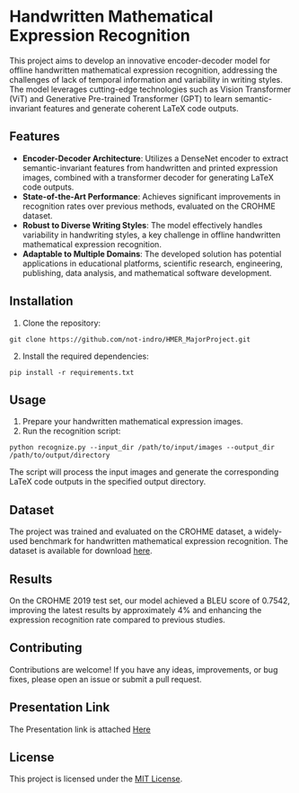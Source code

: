 # Handwritten Mathematical Expression Recognition

This project aims to develop an innovative encoder-decoder model for offline handwritten mathematical expression recognition, addressing the challenges of lack of temporal information and variability in writing styles. The model leverages cutting-edge technologies such as Vision Transformer (ViT) and Generative Pre-trained Transformer (GPT) to learn semantic-invariant features and generate coherent LaTeX code outputs.

## Features

- **Encoder-Decoder Architecture**: Utilizes a DenseNet encoder to extract semantic-invariant features from handwritten and printed expression images, combined with a transformer decoder for generating LaTeX code outputs.
- **State-of-the-Art Performance**: Achieves significant improvements in recognition rates over previous methods, evaluated on the CROHME dataset.
- **Robust to Diverse Writing Styles**: The model effectively handles variability in handwriting styles, a key challenge in offline handwritten mathematical expression recognition.
- **Adaptable to Multiple Domains**: The developed solution has potential applications in educational platforms, scientific research, engineering, publishing, data analysis, and mathematical software development.

## Installation

1. Clone the repository:
```
git clone https://github.com/not-indro/HMER_MajorProject.git
```

2. Install the required dependencies:
```
pip install -r requirements.txt
```

## Usage

1. Prepare your handwritten mathematical expression images.
2. Run the recognition script:
```
python recognize.py --input_dir /path/to/input/images --output_dir /path/to/output/directory
```

The script will process the input images and generate the corresponding LaTeX code outputs in the specified output directory.

## Dataset

The project was trained and evaluated on the CROHME dataset, a widely-used benchmark for handwritten mathematical expression recognition. The dataset is available for download [here](http://www.iapr-tc11.org/mediawiki/index.php/CROHME:_Competition_on_Recognition_of_Online_Handwritten_Mathematical_Expressions).

## Results

On the CROHME 2019 test set, our model achieved a BLEU score of 0.7542, improving the latest results by approximately 4% and enhancing the expression recognition rate compared to previous studies.

## Contributing

Contributions are welcome! If you have any ideas, improvements, or bug fixes, please open an issue or submit a pull request.

## Presentation Link
The Presentation link is attached [Here](https://indranil-portfolio.tech/assets/image/Major%20Project%20PPT%20-%208th%20Sem.pdf)

## License

This project is licensed under the [MIT License](LICENSE).
